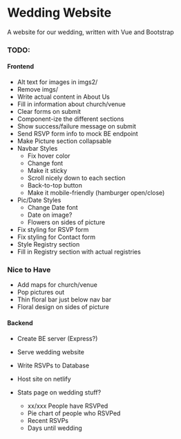 # Wedding Website
A website for our wedding, written with Vue and Bootstrap

### TODO:

#### Frontend
- Alt text for images in imgs2/
- Remove imgs/
- Write actual content in About Us
- Fill in information about church/venue
- Clear forms on submit
- Component-ize the different sections
- Show success/failure message on submit
- Send RSVP form info to mock BE endpoint
- Make Picture section collapsable
- Navbar Styles
    - Fix hover color
    - Change font
    - Make it sticky
    - Scroll nicely down to each section
    - Back-to-top button
    - Make it mobile-friendly (hamburger open/close)
- Pic/Date Styles
    - Change Date font
    - Date on image?
    - Flowers on sides of picture
- Fix styling for RSVP form
- Fix styling for Contact form
- Style Registry section
- Fill in Registry section with actual registries

### Nice to Have
- Add maps for church/venue
- Pop pictures out
- Thin floral bar just below nav bar
- Floral design on sides of picture


#### Backend
- Create BE server (Express?)
- Serve wedding website
- Write RSVPs to Database
- Host site on netlify

- Stats page on wedding stuff?
    - xx/xxx People have RSVPed
    - Pie chart of people who RSVPed
    - Recent RSVPs
    - Days until wedding
